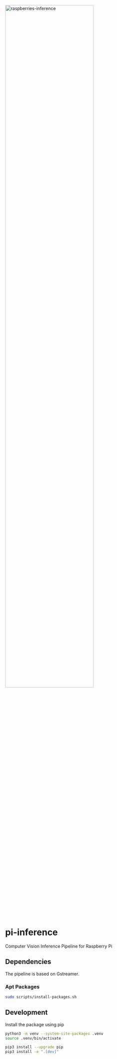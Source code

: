 <img src="https://https://github.com/ethanlee928/pi-inference/raw/main/images/raspberries-inference.jpg" width="75%" alt="raspberries-inference">

# pi-inference

Computer Vision Inference Pipeline for Raspberry Pi

## Dependencies

The pipeline is based on Gstreamer.

### Apt Packages

```bash
sudo scripts/install-packages.sh
```

## Development

Install the package using pip

```bash
python3 -m venv --system-site-packages .venv
source .venv/bin/activate

pip3 install --upgrade pip
pip3 install -e ".[dev]"
```
